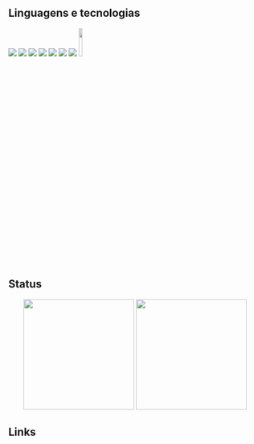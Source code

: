## Linguagens e tecnologias
[<img src = "https://img.shields.io/badge/HTML5-E34F26?style=for-the-badge&logo=html5&logoColor=white">](https://github.com/IgorM-Oliveira)
[<img src = "https://img.shields.io/badge/CSS3-1572B6?style=for-the-badge&logo=css3&logoColor=white">](https://github.com/IgorM-Oliveira)
[<img src = "https://img.shields.io/badge/JavaScript-323330?style=for-the-badge&logo=javascript&logoColor=F7DF1E">](https://github.com/IgorM-Oliveira)
[<img src = "https://img.shields.io/badge/React-20232A?style=for-the-badge&logo=react&logoColor=61DAFB">](https://github.com/IgorM-Oliveira)
[<img src = "https://img.shields.io/badge/Vue.js-35495E?style=for-the-badge&logo=vuedotjs&logoColor=4FC08D">](https://github.com/IgorM-Oliveira)
[<img src = "https://img.shields.io/badge/Docker-2CA5E0?style=for-the-badge&logo=docker&logoColor=white">](https://twitter.com/IgorMOli)
[<img src = "https://img.shields.io/badge/Git-F05032?style=for-the-badge&logo=git&logoColor=white">](https://git-scm.com/)
[<img width="12%" src = "https://raw.githubusercontent.com/storybooks/brand/master/badge/badge-storybook.svg">](https://storybook.js.org/)

## Status
<div align="center">
  <img height="220em" src="https://github-readme-stats.vercel.app/api/top-langs/?username=Luizfnds&langs_count=3&theme=transparent&hide_border=true"/>
  <img height="220em" src="http://github-readme-streak-stats.herokuapp.com?user=Luizfnds&theme=modern-    lilac2&hide_border=true&sideNums=DDDDDD&currStreakLabel=364BFF&sideLabels=364BFF&ring=364BFF&fire=0303DD&background=FFFFFF00"/>
</div>

## Links


